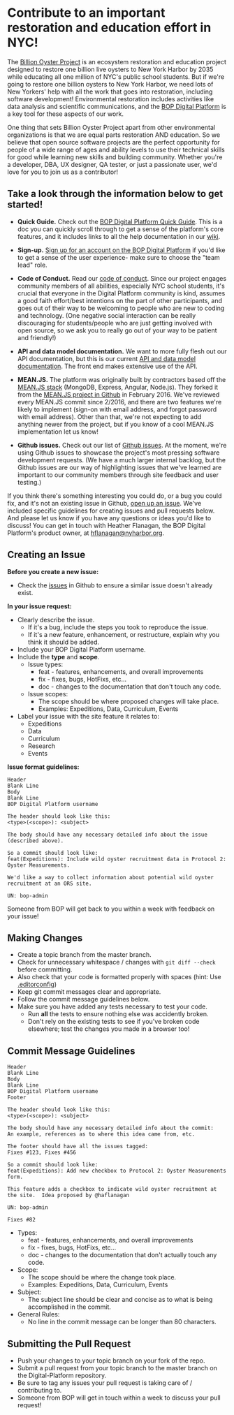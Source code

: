 
# Contribute to an important restoration and education effort in NYC!
The [Billion Oyster Project](https://billionoysterproject.org/) is an ecosystem restoration and education project designed to restore one billion live oysters to New York Harbor by 2035 while educating all one million of NYC's public school students.  But if we're going to restore one billion oysters to New York Harbor, we need lots of New Yorkers' help with all the work that goes into restoration, including software development!  Environmental restoration includes activities like data analysis and scientific communications, and the [BOP Digital Platform](https://platform.bop.nyc/) is a key tool for these aspects of our work.  

One thing that sets Billion Oyster Project apart from other environmental organizations is that we are equal parts restoration AND education.  So we believe that open source software projects are the perfect opportunity for people of a wide range of ages and ability levels to use their technical skills for good while learning new skills and building community.  Whether you're a developer, DBA, UX designer, QA tester, or just a passionate user, we'd love for you to join us as a contributor!  

## Take a look through the information below to get started!  

* __Quick Guide.__ Check out the [BOP Digital Platform Quick Guide](https://www.arcgis.com/apps/MapJournal/index.html?appid=64589a40aed54de69ea6ffab01a0868f).  This is a doc you can quickly scroll through to get a sense of the platform's core features, and it includes links to all the help documentation in our [wiki](https://github.com/BillionOysterProject/docs/wiki/Digital-Platform-User-Guide-Table-of-Contents).

* __Sign-up.__ [Sign up for an account on the BOP Digital Platform](https://platform.bop.nyc/authentication/signup) if you'd like to get a sense of the user experience- make sure to choose the "team lead" role.  

* __Code of Conduct.__ Read our [code of conduct](https://github.com/BillionOysterProject/Digital-Platform/blob/1f7e8c43b25aa64a3784a99312b1d456def1a012/CODE_OF_CONDUCT.md).  Since our project engages community members of all abilities, especially NYC school students, it's crucial that everyone in the Digital Platform community is kind, assumes a good faith effort/best intentions on the part of other participants, and goes out of their way to be welcoming to people who are new to coding and technology.  (One negative social interaction can be really discouraging for students/people who are just getting involved with open source, so we ask you to really go out of your way to be patient and friendly!)  

* __API and data model documentation.__ We want to more fully flesh out our API documentation, but this is our current [API and data model documentation](https://platform.bop.nyc/apiDocs/).  The front end makes extensive use of the API.

* __MEAN.JS.__ The platform was originally built by contractors based off the [MEAN.JS stack](http://meanjs.org/) (MongoDB, Express, Angular, Node.js).  They forked it from the [MEAN.JS project in Github](https://github.com/meanjs/mean) in February 2016.  We've reviewed every MEAN.JS commit since 2/2016, and there are two features we're likely to implement (sign-on with email address, and forgot password with email address).  Other than that, we're not expecting to add anything newer from the project, but if you know of a cool MEAN.JS implementation let us know!

* __Github issues.__ Check out our list of [Github issues](https://github.com/BillionOysterProject/Digital-Platform/issues).  At the moment, we're using Github issues to showcase the project's most pressing software development requests.  (We have a much larger internal backlog, but the Github issues are our way of highlighting issues that we've learned are important to our community members through site feedback and user testing.)

If you think there's something interesting you could do, or a bug you could fix, and it's not an existing issue in Github, [open up an issue](https://github.com/BillionOysterProject/Digital-Platform/issues).  We've included specific guidelines for creating issues and pull requests below.  And please let us know if you have any questions or ideas you'd like to discuss!  You can get in touch with Heather Flanagan, the BOP Digital Platform's product owner, at <hflanagan@nyharbor.org>.


## Creating an Issue

__Before you create a new issue:__
* Check the [issues](https://github.com/BillionOysterProject/Digital-Platform/issues) in Github to ensure a similar issue doesn't already exist.

__In your issue request:__
* Clearly describe the issue.  
  - If it's a bug, include the steps you took to reproduce the issue.
  - If it's a new feature, enhancement, or restructure, explain why you think it should be added.
* Include your BOP Digital Platform username.
* Include the __type__ and __scope__.
  - Issue types: 
    - feat - features, enhancements, and overall improvements
    - fix - fixes, bugs, HotFixs, etc...
    - doc - changes to the documentation that don't touch any code.
  - Issue scopes:
    - The scope should be where proposed changes will take place.
    - Examples: Expeditions, Data, Curriculum, Events
* Label your issue with the site feature it relates to:
    - Expeditions
    - Data
    - Curriculum
    - Research
    - Events
  
__Issue format guidelines:__
 ```
Header
Blank Line
Body
Blank Line
BOP Digital Platform username

The header should look like this:
<type>(<scope>): <subject>

The body should have any necessary detailed info about the issue (described above).

So a commit should look like:
feat(Expeditions): Include wild oyster recruitment data in Protocol 2: Oyster Measurements.

We'd like a way to collect information about potential wild oyster recruitment at an ORS site.

UN: bop-admin

```   

Someone from BOP will get back to you within a week with feedback on your issue!

## Making Changes

* Create a topic branch from the master branch.
* Check for unnecessary whitespace / changes with `git diff --check` before committing.
* Also check that your code is formatted properly with spaces (hint: Use [.editorconfig](http://editorconfig.org/))
* Keep git commit messages clear and appropriate.
* Follow the commit message guidelines below.
* Make sure you have added any tests necessary to test your code.
	* Run __all__ the tests to ensure nothing else was accidently broken.
	* Don't rely on the existing tests to see if you've broken code elsewhere; test the changes you made in a browser too!


## Commit Message Guidelines
```
Header
Blank Line
Body
Blank Line
BOP Digital Platform username
Footer

The header should look like this:
<type>(<scope>): <subject>

The body should have any necessary detailed info about the commit:
An example, references as to where this idea came from, etc.

The footer should have all the issues tagged:
Fixes #123, Fixes #456

So a commit should look like:
feat(Expeditions): Add new checkbox to Protocol 2: Oyster Measurements form.

This feature adds a checkbox to indicate wild oyster recruitment at the site.  Idea proposed by @haflanagan

UN: bop-admin

Fixes #82
```

* Types: 
  * feat - features, enhancements, and overall improvements
  * fix - fixes, bugs, HotFixs, etc...
  * doc - changes to the documentation that don't actually touch any code.
* Scope:
  * The scope should be where the change took place.
  * Examples: Expeditions, Data, Curriculum, Events
* Subject:
  * The subject line should be clear and concise as to what is being accomplished in the commit.
* General Rules:
  * No line in the commit message can be longer than 80 characters.


## Submitting the Pull Request

* Push your changes to your topic branch on your fork of the repo.
* Submit a pull request from your topic branch to the master branch on the Digital-Platform repository.
* Be sure to tag any issues your pull request is taking care of / contributing to.
* Someone from BOP will get in touch within a week to discuss your pull request!


